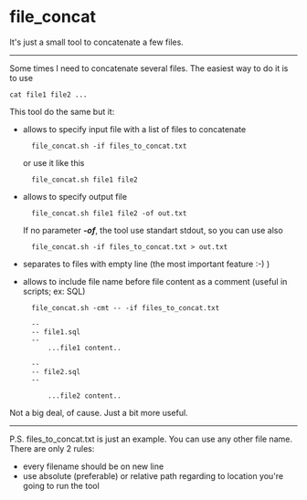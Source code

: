 # file_concat

It's just a small tool to concatenate a few files.

---

Some times I need to concatenate several files. The easiest way to do it is to use

    cat file1 file2 ...

This tool do the same but it:

-   allows to specify input file with a list of files to concatenate

          file_concat.sh -if files_to_concat.txt

    or use it like this

          file_concat.sh file1 file2

-   allows to specify output file

          file_concat.sh file1 file2 -of out.txt

    If no parameter **_-of_**, the tool use standart stdout, so you can use also

          file_concat.sh -if files_to_concat.txt > out.txt

-   separates to files with empty line (the most important feature :-) )
-   allows to include file name before file content as a comment (useful in scripts; ex: SQL)

          file_concat.sh -cmt -- -if files_to_concat.txt

          --
          -- file1.sql
          --
              ...file1 content..

          --
          -- file2.sql
          --

              ...file2 content..

Not a big deal, of cause. Just a bit more useful.

---

P.S. files_to_concat.txt is just an example. You can use any other file name. There are only 2 rules:

-   every filename should be on new line
-   use absolute (preferable) or relative path regarding to location you're going to run the tool
